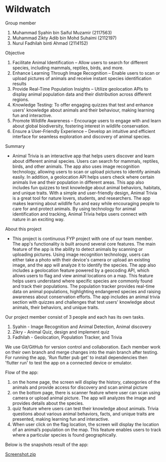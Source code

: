 # Wildwatch

Group member
1. Muhammad Syahin bin Saiful Muzamir (2117563)
2. Muhammad Zikty Adib bin Mohd Suhaimi (2112197)
3. Nurul Fadhilah binti Ahmad (2114152)

Objective
1. Facilitate Animal Identification – Allow users to search for different species, including mammals, reptiles, birds, and more.
2. Enhance Learning Through Image Recognition – Enable users to scan or upload pictures of animals and receive instant species identification results
3. Provide Real-Time Population Insights – Utilize geolocation APIs to display animal population data and their distribution across different regions.
4. Knowledge Testing: To offer engaging quizzes that test and enhance users' knowledge about animals and their behaviour, making learning fun and interactive.
5. Promote Wildlife Awareness – Encourage users to engage with and learn about global biodiversity, fostering interest in wildlife conservation.
6. Ensure a User-Friendly Experience – Develop an intuitive and efficient interface for seamless exploration and discovery of animal species.

Summary
- Animal Trivia is an interactive app that helps users discover and learn about different animal species. Users can search for mammals, reptiles, birds, and other animals. The app also uses image recognition technology, allowing users to scan or upload pictures to identify animals easily. In addition, a geolocation API helps users check where certain animals live and their population in different areas. This app also includes fun quizzes to test knowledge about animal behaviors, habitats, and unique traits.
With a simple and user-friendly design, Animal Trivia is a great tool for nature lovers, students, and researchers. The app makes learning about wildlife fun and easy while encouraging people to care for and protect animals. By using technology for animal identification and tracking, Animal Trivia helps users connect with nature in an exciting way.

About this project
- This project is continuous FYP project with one of our team member. The app's functionality is built around several core features. The main feature of the app is the ability to detect animals by scanning or uploading pictures. Using image recognition technology, users can either take a photo with their device's camera or upload an existing image, and the app will analyze it to identify the species.
The app also includes a geolocation feature powered by a geocoding API, which allows users to flag and view animal locations on a map. This feature helps users understand where specific species are commonly found and track their populations. The population tracker provides real-time data on animal populations, highlighting endangered species and raising awareness about conservation efforts.
The app includes an animal trivia section with quizzes and challenges that test users' knowledge about animals, their behaviors, and unique traits. 

Our project member consist of 3 people and each has its own tasks.
1. Syahin - Image Recognition and Animal Detection, Animal discovery
2. Zikry - Animal Quiz, design and implement quiz
3. Fadhilah - Geolocation, Population Tracker, and Trivia

We use Git/GitHub for version control and collaboration. Each member work on their own branch and merge changes into the main branch after testing. For running the app, 'Run flutter pub get' to install dependencies then 'flutter run' to test the app on a connected device or emulator.

Flow of the app:
1. on the home page, the screen will display the history, cateogories of the animals and provide access for discovery and scan animal picture 
2. on the bottom page, there is scanner feature where user can scan using camera or upload animal picture. The app will analyzes the image and provides details about the species.
3. quiz feature where users can test their knowledge about animals. Trivia questions about various animal behaviors, facts, and unique traits are presented, making learning fun and interactive. 
4. When user click on the flag location, the screen will display  the location of an animal’s population on the map. This feature enables users to track where a particular species is found geographically. 

Below is the snapshots result of the app:


[Screenshot.zip](https://github.com/user-attachments/files/18602101/Screenshot.zip)
